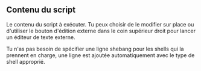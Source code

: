 ## Contenu du script

Le contenu du script à exécuter. Tu peux choisir de le modifier sur place ou d'utiliser le bouton d'édition externe dans le coin supérieur droit pour lancer un éditeur de texte externe.

Tu n'as pas besoin de spécifier une ligne shebang pour les shells qui la prennent en charge, une ligne est ajoutée automatiquement avec le type de shell approprié.

